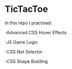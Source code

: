 # TicTacToe

In this repo I practised:

 -Advanced CSS Hover Effects
 
 -JS Game Logic
 
 -CSS Not Selector
 
 -CSS Shape Building
